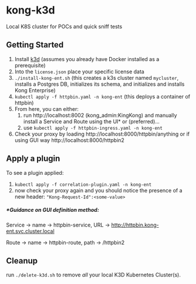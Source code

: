 # kong-k3d

Local K8S cluster for POCs and quick sniff tests



## Getting Started

1. Install [k3d](https://k3d.io) (assumes you already have Docker installed as a prerequisite)
2. Into the `license.json` place your specific license data
3. `./install-kong-ent.sh` (this creates a k3s cluster named `mycluster`, installs a Postgres DB, initializes its schema, and initializes and installs Kong Enterprise)
4. `kubectl apply -f httpbin.yaml -n kong-ent` (this deploys a container of httpbin)
5. From here, you can either:
   1. run http://localhost:8002 (kong_admin:KingKong) and manually install a Service and Route using the UI* or (preferred)...
   2. use `kubectl apply -f httpbin-ingress.yaml -n kong-ent`
6. Check your proxy by loading http://localhost:8000/httpbin/anything or if using GUI way http://localhost:8000/httpbin2

## Apply a plugin

To see a plugin applied:

1. `kubectl apply -f correlation-plugin.yaml -n kong-ent`
2. now check your proxy again and you should notice the presence of a new header: `"Kong-Request-Id":<some-value>`



##### *Guidance on GUI definition method:

Service -> name -> httpbin-service, URL -> http://httpbin.kong-ent.svc.cluster.local

Route -> name -> httpbin-route, path -> /httpbin2

## Cleanup

run `./delete-k3d.sh` to remove *all* your local K3D Kubernetes Cluster(s).

